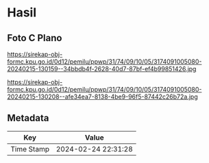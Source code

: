 # Hasil

## Foto C Plano

https://sirekap-obj-formc.kpu.go.id/0d12/pemilu/ppwp/31/74/09/10/05/3174091005080-20240215-130159--34bbdb4f-2628-40d7-87bf-ef4b99851426.jpg

https://sirekap-obj-formc.kpu.go.id/0d12/pemilu/ppwp/31/74/09/10/05/3174091005080-20240215-130208--afe34ea7-8138-4be9-96f5-87442c26b72a.jpg


## Metadata

| Key        | Value               |
| ---------- | ------------------- |
| Time Stamp | 2024-02-24 22:31:28 |



